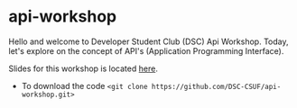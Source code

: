 # api-workshop

Hello and welcome to Developer Student Club (DSC) Api Workshop. Today, let's explore on the concept of API's (Application Programming Interface).

Slides for this workshop is located [here](https://docs.google.com/presentation/d/1n534cOfTUncHwR44fZR5vChqKCD8tLFvMx8ZlVwDzPs/edit).

- To download the code
`<git clone https://github.com/DSC-CSUF/api-workshop.git>`
